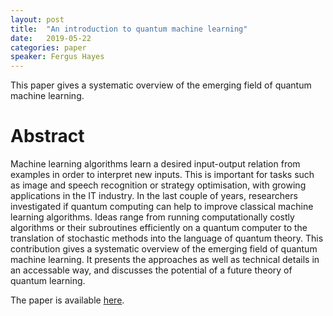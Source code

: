 ```yaml
---
layout: post
title:  "An introduction to quantum machine learning"
date:   2019-05-22
categories: paper
speaker: Fergus Hayes
---
```


 This paper gives a systematic overview of the emerging field of quantum machine learning.

# Abstract

Machine learning algorithms learn a desired input-output relation from examples in order to interpret new inputs. This is important for tasks such as image and speech recognition or strategy optimisation, with growing applications in the IT industry. In the last couple of years, researchers investigated if quantum computing can help to improve classical machine learning algorithms. Ideas range from running computationally costly algorithms or their subroutines efficiently on a quantum computer to the translation of stochastic methods into the language of quantum theory. This contribution gives a systematic overview of the emerging field of quantum machine learning. It presents the approaches as well as technical details in an accessable way, and discusses the potential of a future theory of quantum learning. 

The paper is available [here].

[here]: https://arxiv.org/abs/1409.3097
